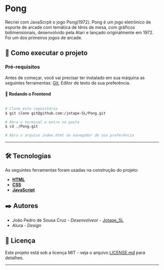 # Pong

Recriei com JavaScrpit o jogo Pong(1972). Pong é um jogo eletrônico de esporte de arcade com temática de tênis de mesa, com gráficos bidimensionais, desenvolvido pela Atari e lançado originalmente em 1972. Foi um dos primeiros jogos de arcade.

## 🚀 Como executar o projeto

### Pré-requisitos

Antes de começar, você vai precisar ter instalado em sua máquina as seguintes ferramentas:
[Git](https://git-scm.com), Editor de texto de sua preferência.

#### 🎲 Rodando o Frontend

```bash

# Clone este repositório
$ git clone git@github.com:/jotape-SL/Pong.git

# Abra o terminal e entre na pasta
$ cd ./Pong.git

# Abra o arquivo index.html no navegador de sua preferência
```

---

## 🛠 Tecnologias

As seguintes ferramentas foram usadas na construção do projeto:


- **[HTML](https://www.w3.org/html/)**
- **[CSS](https://www.w3.org/Style/CSS/Overview.en.html)**
- **[JavaScript](https://developer.mozilla.org/pt-BR/docs/Web/JavaScript)**

## ✒️ Autores

* João Pedro de Sousa Cruz - *Desenvolveor* - [Jotape_SL](https://github.com/jotape-SL)
* Alura - *Design* 


## 📄 Licença

Este projeto está sob a licença MIT - veja o arquivo [LICENSE.md](https://github.com/usuario/projeto/licenca) para detalhes.

---
